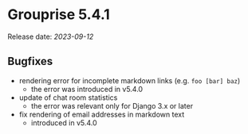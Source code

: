 # Grouprise 5.4.1

Release date: *2023-09-12*


## Bugfixes

* rendering error for incomplete markdown links (e.g. `foo [bar] baz`)
    * the error was introduced in v5.4.0
* update of chat room statistics
    * the error was relevant only for Django 3.x or later
* fix rendering of email addresses in markdown text
    * introduced in v5.4.0
